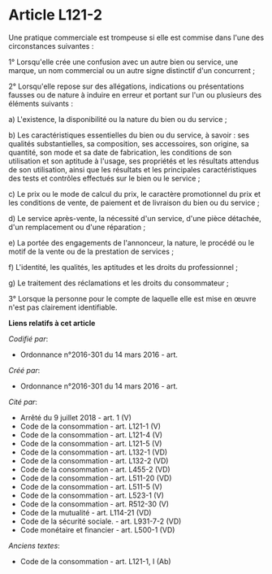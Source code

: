 # Article L121-2

Une pratique commerciale est trompeuse si elle est commise dans l'une des circonstances suivantes :

1° Lorsqu'elle crée une confusion avec un autre bien ou service, une marque, un nom commercial ou un autre signe distinctif
d'un concurrent ;

2° Lorsqu'elle repose sur des allégations, indications ou présentations fausses ou de nature à induire en erreur et portant
sur l'un ou plusieurs des éléments suivants :

a) L'existence, la disponibilité ou la nature du bien ou du service ;

b) Les caractéristiques essentielles du bien ou du service, à savoir : ses qualités substantielles, sa composition, ses
accessoires, son origine, sa quantité, son mode et sa date de fabrication, les conditions de son utilisation et son aptitude
à l'usage, ses propriétés et les résultats attendus de son utilisation, ainsi que les résultats et les principales
caractéristiques des tests et contrôles effectués sur le bien ou le service ;

c) Le prix ou le mode de calcul du prix, le caractère promotionnel du prix et les conditions de vente, de paiement et de
livraison du bien ou du service ;

d) Le service après-vente, la nécessité d'un service, d'une pièce détachée, d'un remplacement ou d'une réparation ;

e) La portée des engagements de l'annonceur, la nature, le procédé ou le motif de la vente ou de la prestation de services ;

f) L'identité, les qualités, les aptitudes et les droits du professionnel ;

g) Le traitement des réclamations et les droits du consommateur ;

3° Lorsque la personne pour le compte de laquelle elle est mise en œuvre n'est pas clairement identifiable.

**Liens relatifs à cet article**

_Codifié par_:

  - Ordonnance n°2016-301 du 14 mars 2016 - art.

_Créé par_:

  - Ordonnance n°2016-301 du 14 mars 2016 - art.

_Cité par_:

  - Arrêté du 9 juillet 2018 - art. 1 (V)
  - Code de la consommation - art. L121-1 (V)
  - Code de la consommation - art. L121-4 (V)
  - Code de la consommation - art. L121-5 (V)
  - Code de la consommation - art. L132-1 (VD)
  - Code de la consommation - art. L132-2 (VD)
  - Code de la consommation - art. L455-2 (VD)
  - Code de la consommation - art. L511-20 (VD)
  - Code de la consommation - art. L511-5 (V)
  - Code de la consommation - art. L523-1 (V)
  - Code de la consommation - art. R512-30 (V)
  - Code de la mutualité - art. L114-21 (VD)
  - Code de la sécurité sociale. - art. L931-7-2 (VD)
  - Code monétaire et financier - art. L500-1 (VD)

_Anciens textes_:

  - Code de la consommation - art. L121-1, I (Ab)

